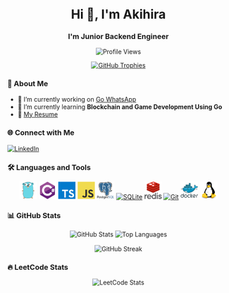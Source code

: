 <h1 align="center">Hi 👋, I'm Akihira</h1>
<h3 align="center">I'm Junior Backend Engineer</h3>

<p align="center">
  <img src="https://komarev.com/ghpvc/?username=akihira77&label=Profile%20views&color=0e75b6&style=flat" alt="Profile Views" />
</p>

<p align="center">
  <a href="https://github.com/ryo-ma/github-profile-trophy">
    <img src="https://github-profile-trophy.vercel.app/?username=akihira77&theme=tokyonight" alt="GitHub Trophies" />
  </a>
</p>

### 🚀 About Me
- 🔭 I’m currently working on [Go WhatsApp](https://github.com/Akihira77/go-whatsapp)  
- 🌱 I’m currently learning **Blockchain and Game Development Using Go**  
- 📄 [My Resume](https://drive.google.com/file/d/1chAc-h8B58uShiRrCc8CF4NUVXC1xTrx/view?usp=sharing)  

### 🌐 Connect with Me
<p align="left">
  <a href="https://linkedin.com/in/andika-wahyu-permadi-903698222" target="blank">
    <img align="center" src="https://raw.githubusercontent.com/rahuldkjain/github-profile-readme-generator/master/src/images/icons/Social/linked-in-alt.svg" alt="LinkedIn" height="25" width="25" />
  </a>
</p>

### 🛠️ Languages and Tools
<p align="center">
  <a href="https://golang.org"><img src="https://raw.githubusercontent.com/devicons/devicon/master/icons/go/go-original.svg" alt="Go" width="40" height="40"/></a>
  <a href="https://www.w3schools.com/cs/"><img src="https://raw.githubusercontent.com/devicons/devicon/master/icons/csharp/csharp-original.svg" alt="C#" width="40" height="40"/></a>
  <a href="https://www.typescriptlang.org/"><img src="https://raw.githubusercontent.com/devicons/devicon/master/icons/typescript/typescript-original.svg" alt="TypeScript" width="40" height="40"/></a>
  <a href="https://developer.mozilla.org/en-US/docs/Web/JavaScript"><img src="https://raw.githubusercontent.com/devicons/devicon/master/icons/javascript/javascript-original.svg" alt="JavaScript" width="40" height="40"/></a>
  <a href="https://www.postgresql.org"><img src="https://raw.githubusercontent.com/devicons/devicon/master/icons/postgresql/postgresql-original-wordmark.svg" alt="PostgreSQL" width="40" height="40"/></a>
  <a href="https://www.sqlite.org/"><img src="https://www.vectorlogo.zone/logos/sqlite/sqlite-icon.svg" alt="SQLite" width="40" height="40"/></a>
  <a href="https://redis.io"><img src="https://raw.githubusercontent.com/devicons/devicon/master/icons/redis/redis-original-wordmark.svg" alt="Redis" width="40" height="40"/></a>
  <a href="https://git-scm.com/"><img src="https://www.vectorlogo.zone/logos/git-scm/git-scm-icon.svg" alt="Git" width="40" height="40"/></a>
  <a href="https://www.docker.com/"><img src="https://raw.githubusercontent.com/devicons/devicon/master/icons/docker/docker-original-wordmark.svg" alt="Docker" width="40" height="40"/></a>
  <a href="https://www.linux.org/"><img src="https://raw.githubusercontent.com/devicons/devicon/master/icons/linux/linux-original.svg" alt="Linux" width="40" height="40"/></a>
</p>

### 📊 GitHub Stats
<p align="center">
  <img align="center" src="https://github-readme-stats.vercel.app/api?username=akihira77&show_icons=true&locale=en&theme=tokyonight" alt="GitHub Stats" height="200"/>
  <img align="center" src="https://github-readme-stats.vercel.app/api/top-langs?username=akihira77&show_icons=true&locale=en&layout=compact&theme=tokyonight" alt="Top Languages" height="200"/>
</p>

<p align="center">
  <img align="center" src="https://github-readme-streak-stats.herokuapp.com?user=Akihira77&theme=tokyonight" alt="GitHub Streak" height="200"/>
</p>

### 🔥 LeetCode Stats
<p align="center">
  <img src="https://leetcard.jacoblin.cool/user9634VO?theme=catppuccinMocha&font=Farsan&ext=heatmap" alt="LeetCode Stats"/>
</p>
